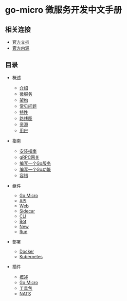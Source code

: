 # go-micro 微服务开发中文手册

## 相关连接
- [官方文档](https://micro.mu/docs/)
- [官方内源](https://github.com/micro/go-micro)


## 目录
- 概述
    - [介绍](Overview/Introduction.md)
    - [微服务](Overview/Microservices.md)
    - [架构](Overview/Architecture.md)
    - [常见问题](Overview/FAQ.md)
    - [特性](Overview/Features.md)
    - [路线图](Overview/Roadmap.md)
    - [资源](Overview/Resources.md)
    - [用户](Overview/Users.md)

- 指南
    - [安装指南](Guides/InstallGuide.md)
    - [gRPC网关](Guides/GRPCGateway.md)
    - [编写一个Go服务](Guides/WritingaGoService.md)
    - [编写一个Go功能](Guides/WritingaGoFunction.md)
    - [容错](Guides/FaultTolerance.md)

- 组件
    - [Go Micro](Components/GoMicro.md)
    - [API](Components/API.md)
    - [Web](Components/Web.md)
    - [Sidecar](Components/Sidecar.md)
    - [CLI](Components/CLI.md)
    - [Bot](Components/Bot.md)
    - [New](Components/New.md)
    - [Run](Components/Run.md)

- 部署
    - [Docker](Deploy/Docker.md)
    - [Kubernetes](Deploy/Kubernetes.md)

- 插件
    - [概述](Plugins/Overview.md)
    - [Go Micro](Plugins/GoMicro.md)
    - [工具包](Plugins/Toolkit.md)
    - [NATS](Plugins/NATS.md)

